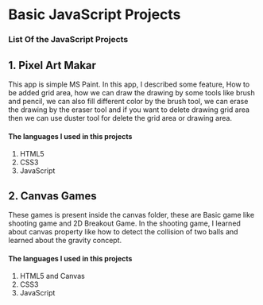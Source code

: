 # Basic JavaScript Projects 
### List Of the JavaScript Projects
## 1. Pixel Art Makar
This app is simple MS Paint.
In this app, I described some feature, How to be added grid area, how we can draw the drawing by some tools like brush and pencil, we can also fill different color by the brush tool, we can erase the drawing by the eraser tool and if you want to delete drawing grid area then we can use duster tool for delete the grid area or drawing area.

#### The languages I used in this projects
1. HTML5 
2. CSS3
3. JavaScript

## 2. Canvas Games
These games is present inside the canvas folder, these are Basic game like shooting game and 2D Breakout Game. In the shooting game, I learned about canvas property like how to detect the collision of two balls and learned about the gravity concept. 

####  The languages I used in this projects
1. HTML5 and Canvas
2. CSS3 
3. JavaScript

